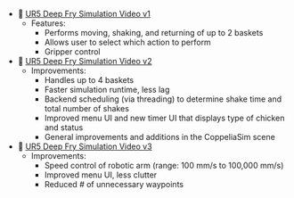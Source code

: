
   - 🤖 [UR5 Deep Fry Simulation Video v1](https://www.youtube.com/watch?v=A1o8x-pBRHQ)
      - Features:
         - Performs moving, shaking, and returning of up to 2 baskets
         - Allows user to select which action to perform
         - Gripper control
   - 🤖 [UR5 Deep Fry Simulation Video v2](https://www.youtube.com/watch?v=x2EhPGrvZ0g)
      - Improvements:
         - Handles up to 4 baskets
         - Faster simulation runtime, less lag
         - Backend scheduling (via threading) to determine shake time and total number of shakes
         - Improved menu UI and new timer UI that displays type of chicken and status
         - General improvements and additions in the CoppeliaSim scene
   -  🤖 [UR5 Deep Fry Simulation Video v3](https://www.youtube.com/watch?v=B6eoovQDeW8)
      - Improvements:
         - Speed control of robotic arm (range: 100 mm/s to 100,000 mm/s)
         - Improved menu UI, less clutter
         - Reduced # of unnecessary waypoints
